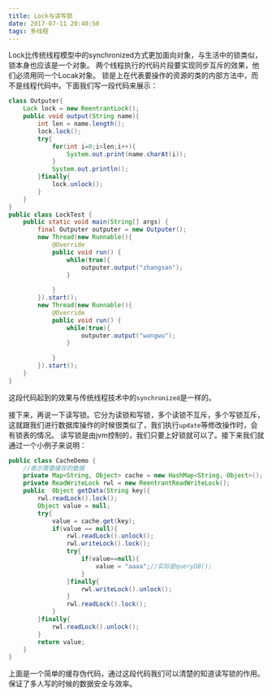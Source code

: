 ```yaml
---
title: Lock与读写锁
date: 2017-07-11 20:40:50
tags: 多线程
---
```


Lock比传统线程模型中的synchronized方式更加面向对象，与生活中的锁类似，锁本身也应该是一个对象。
两个线程执行的代码片段要实现同步互斥的效果，他们必须用同一个Locak对象。
锁是上在代表要操作的资源的类的内部方法中，而不是线程代码中。下面我们写一段代码来展示：

<!-- more -->

``` java
class Outputer{
    Lock lock = new ReentrantLock();
	public void output(String name){
		int len = name.length();
		lock.lock();
		try{
			for(int i=0;i<len;i++){
				System.out.print(name.charAt(i));
			}
			System.out.println();
		}finally{
			lock.unlock();
		}
	}
}
public class LockTest {
    public static void main(String[] args) {
		final Outputer outputer = new Outputer();
		new Thread(new Runnable(){
			@Override
			public void run() {
				while(true){
					outputer.output("zhangsan");
				}
				
			}
		}).start();
		new Thread(new Runnable(){
			@Override
			public void run() {
				while(true){
					outputer.output("wangwu");
				}
				
			}
		}).start();
	}
}
```
这段代码起到的效果与传统线程技术中的`synchronized`是一样的。

接下来，再说一下读写锁。它分为读锁和写锁，多个读锁不互斥，多个写锁互斥，这就跟我们进行数据库操作的时候很类似了，我们执行`update`等修改操作时，会有锁表的情况。
读写锁是由jvm控制的，我们只要上好锁就可以了。接下来我们就通过一个小例子来说明：
``` java
public class CacheDemo {
    //表示需要缓存的数据
	private Map<String, Object> cache = new HashMap<String, Object>();
	private ReadWriteLock rwl = new ReentrantReadWriteLock();
	public  Object getData(String key){
		rwl.readLock().lock();
		Object value = null;
		try{
			value = cache.get(key);
			if(value == null){
				rwl.readLock().unlock();
				rwl.writeLock().lock();
				try{
					if(value==null){
						value = "aaaa";//实际是queryDB();
					}
				}finally{
					rwl.writeLock().unlock();
				}
				rwl.readLock().lock();
			}
		}finally{
			rwl.readLock().unlock();
		}
		return value;
	}
}
```
上面是一个简单的缓存伪代码，通过这段代码我们可以清楚的知道读写锁的作用。保证了多人写的时候的数据安全与效率。
